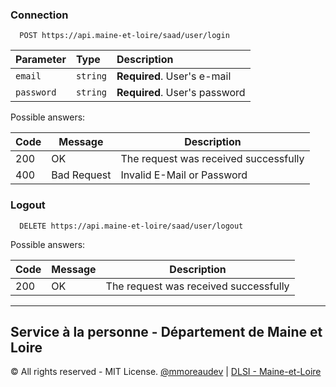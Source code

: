 ### Connection

```http
  POST https://api.maine-et-loire/saad/user/login
```
| Parameter | Type     | Description                |
| :-------- | :------- | :------------------------- |
| `email` | `string` | **Required**. User's e-mail |
| `password` | `string` | **Required**. User's password |

Possible answers:

Code|Message|Description
---|---|---
200|OK|The request was received successfully
400|Bad Request|Invalid E-Mail or Password

### Logout
```http
  DELETE https://api.maine-et-loire/saad/user/logout
```

Possible answers:

Code|Message|Description
---|---|---
200|OK|The request was received successfully

---
## Service à la personne - Département de Maine et Loire

© All rights reserved - MIT License.
[@mmoreaudev](https://www.github.com/mmoreaudev) | [DLSI - Maine-et-Loire](https://maine-et-loire.fr)
